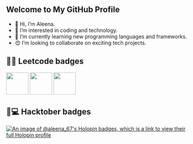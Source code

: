 ## Welcome to My GitHub Profile

- 👋 Hi, I’m Aleena.
- 👀 I’m interested in coding and technology.
- 🌱 I’m currently learning new programming languages and frameworks.
- 😍 I’m looking to collaborate on exciting tech projects.


<!---
AN-06/AN-06 is a ✨ special ✨ repository because its `README.md` (this file) appears on your GitHub profile.
You can click the Preview link to take a look at your changes.
--->
## 👩‍💻 Leetcode badges 

<img src="https://assets.leetcode.com/static_assets/marketing/2024-50.gif" width="60px"></img>
<img src="https://assets.leetcode.com/static_assets/marketing/2024-100-new.gif" width="60px"></img>
<img src="https://assets.leetcode.com/static_assets/others/Introduction_to_Pandas.gif" width="60px"></img>


## 🦖💻 Hacktober badges

[![An image of @aleena_67's Holopin badges, which is a link to view their full Holopin profile](https://holopin.me/aleena_67)](https://holopin.io/@aleena_67)
